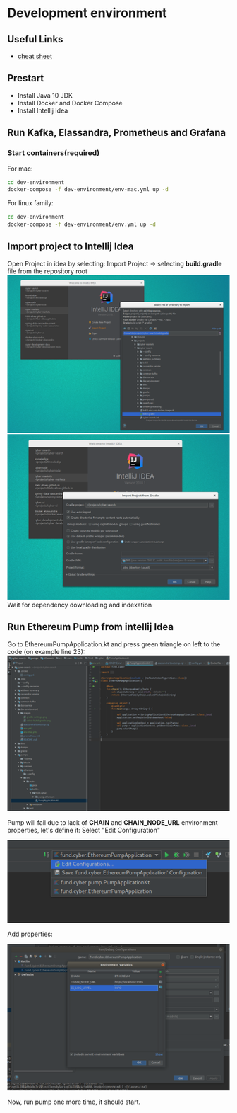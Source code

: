 # Development environment

## Useful Links
* [cheat sheet](./cheat-sheet.md)

## Prestart
* Install Java 10 JDK
* Install Docker and Docker Compose
* Install Intellij Idea

## Run Kafka, Elassandra, Prometheus and Grafana
### Start containers(required)
For mac:
```bash
cd dev-environment
docker-compose -f dev-environment/env-mac.yml up -d
```
For linux family:
```bash
cd dev-environment
docker-compose -f dev-environment/env.yml up -d
```

## Import project to Intellij Idea
Open Project in idea by selecting: Import Project -> selecting **build.gradle** file from the repository root
![Select Build Gradle](images/select-build-gradle.png)
![Import Settings](images/gradle-settings.png)
Wait for dependency downloading and indexation

## Run Ethereum Pump from intellij Idea
Go to EthereumPumpApplication.kt and press green triangle on left to the code (on example line 23):
![Start Pump](images/start-pump.png)

Pump will fail due to lack of **CHAIN** and **CHAIN_NODE_URL** environment properties, let's define it: Select "Edit Configuration"

![Select Edit Run Configuration](images/select-edit-configuration.png)

Add properties:

![Add variables](images/add-environment-variables.png)

Now, run pump one more time, it should start.

